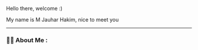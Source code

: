Hello there, welcome :)

My name is M Jauhar Hakim, nice to meet you

---
### :man_technologist: About Me :
